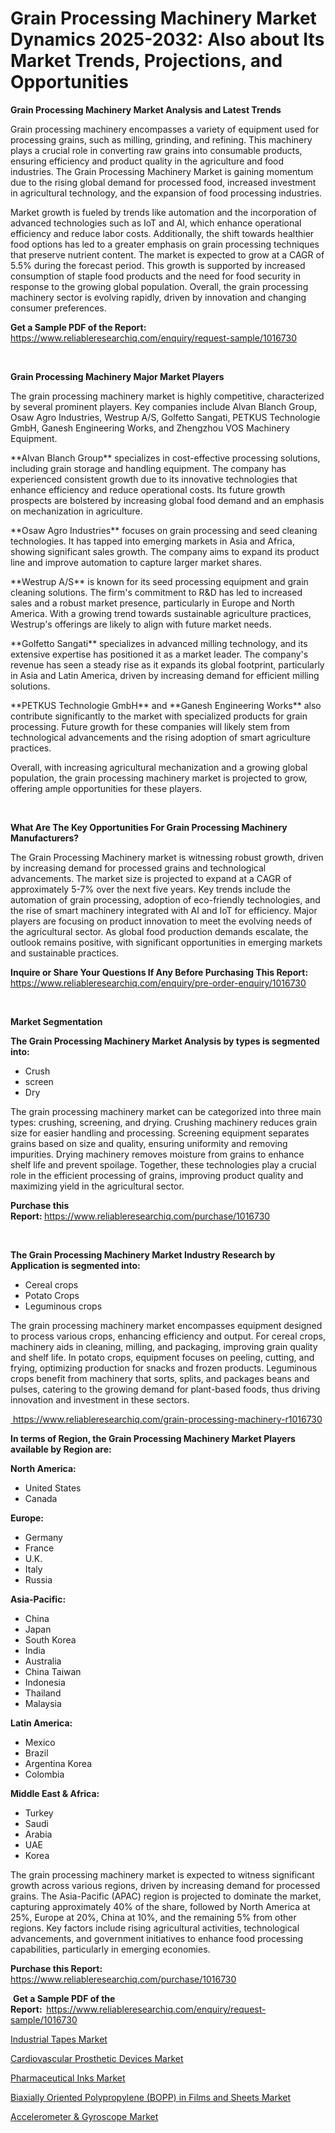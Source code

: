 <p><h1>Grain Processing Machinery Market Dynamics 2025-2032: Also about Its Market Trends, Projections, and Opportunities</h1></p><p><strong>Grain Processing Machinery Market Analysis and Latest Trends</strong></p>
<p><p>Grain processing machinery encompasses a variety of equipment used for processing grains, such as milling, grinding, and refining. This machinery plays a crucial role in converting raw grains into consumable products, ensuring efficiency and product quality in the agriculture and food industries. The Grain Processing Machinery Market is gaining momentum due to the rising global demand for processed food, increased investment in agricultural technology, and the expansion of food processing industries.</p><p>Market growth is fueled by trends like automation and the incorporation of advanced technologies such as IoT and AI, which enhance operational efficiency and reduce labor costs. Additionally, the shift towards healthier food options has led to a greater emphasis on grain processing techniques that preserve nutrient content. The market is expected to grow at a CAGR of 5.5% during the forecast period. This growth is supported by increased consumption of staple food products and the need for food security in response to the growing global population. Overall, the grain processing machinery sector is evolving rapidly, driven by innovation and changing consumer preferences.</p></p>
<p><strong>Get a Sample PDF of the Report:&nbsp;</strong> <a href="https://www.reliableresearchiq.com/enquiry/request-sample/1016730?utm_campaign=973&utm_medium=2&utm_source=Github&utm_content=ia&utm_term=21032025&utm_id=grain-processing-machinery">https://www.reliableresearchiq.com/enquiry/request-sample/1016730</a></p>
<p>&nbsp;</p>
<p><strong>Grain Processing Machinery Major Market Players</strong></p>
<p><p>The grain processing machinery market is highly competitive, characterized by several prominent players. Key companies include Alvan Blanch Group, Osaw Agro Industries, Westrup A/S, Golfetto Sangati, PETKUS Technologie GmbH, Ganesh Engineering Works, and Zhengzhou VOS Machinery Equipment. </p><p>**Alvan Blanch Group** specializes in cost-effective processing solutions, including grain storage and handling equipment. The company has experienced consistent growth due to its innovative technologies that enhance efficiency and reduce operational costs. Its future growth prospects are bolstered by increasing global food demand and an emphasis on mechanization in agriculture. </p><p>**Osaw Agro Industries** focuses on grain processing and seed cleaning technologies. It has tapped into emerging markets in Asia and Africa, showing significant sales growth. The company aims to expand its product line and improve automation to capture larger market shares.</p><p>**Westrup A/S** is known for its seed processing equipment and grain cleaning solutions. The firm's commitment to R&D has led to increased sales and a robust market presence, particularly in Europe and North America. With a growing trend towards sustainable agriculture practices, Westrup's offerings are likely to align with future market needs.</p><p>**Golfetto Sangati** specializes in advanced milling technology, and its extensive expertise has positioned it as a market leader. The company's revenue has seen a steady rise as it expands its global footprint, particularly in Asia and Latin America, driven by increasing demand for efficient milling solutions.</p><p>**PETKUS Technologie GmbH** and **Ganesh Engineering Works** also contribute significantly to the market with specialized products for grain processing. Future growth for these companies will likely stem from technological advancements and the rising adoption of smart agriculture practices.</p><p>Overall, with increasing agricultural mechanization and a growing global population, the grain processing machinery market is projected to grow, offering ample opportunities for these players.</p></p>
<p>&nbsp;</p>
<p><strong>What Are The Key Opportunities For Grain Processing Machinery Manufacturers?</strong></p>
<p><p>The Grain Processing Machinery market is witnessing robust growth, driven by increasing demand for processed grains and technological advancements. The market size is projected to expand at a CAGR of approximately 5-7% over the next five years. Key trends include the automation of grain processing, adoption of eco-friendly technologies, and the rise of smart machinery integrated with AI and IoT for efficiency. Major players are focusing on product innovation to meet the evolving needs of the agricultural sector. As global food production demands escalate, the outlook remains positive, with significant opportunities in emerging markets and sustainable practices.</p></p>
<p><strong>Inquire or Share Your Questions If Any Before Purchasing This Report:</strong> <a href="https://www.reliableresearchiq.com/enquiry/pre-order-enquiry/1016730?utm_campaign=973&utm_medium=2&utm_source=Github&utm_content=ia&utm_term=21032025&utm_id=grain-processing-machinery">https://www.reliableresearchiq.com/enquiry/pre-order-enquiry/1016730</a></p>
<p>&nbsp;</p>
<p><strong>Market Segmentation</strong></p>
<p><strong>The Grain Processing Machinery Market Analysis by types is segmented into:</strong></p>
<p><ul><li>Crush</li><li>screen</li><li>Dry</li></ul></p>
<p><p>The grain processing machinery market can be categorized into three main types: crushing, screening, and drying. Crushing machinery reduces grain size for easier handling and processing. Screening equipment separates grains based on size and quality, ensuring uniformity and removing impurities. Drying machinery removes moisture from grains to enhance shelf life and prevent spoilage. Together, these technologies play a crucial role in the efficient processing of grains, improving product quality and maximizing yield in the agricultural sector.</p></p>
<p><strong>Purchase this Report:&nbsp;</strong><a href="https://www.reliableresearchiq.com/purchase/1016730?utm_campaign=973&utm_medium=2&utm_source=Github&utm_content=ia&utm_term=21032025&utm_id=grain-processing-machinery">https://www.reliableresearchiq.com/purchase/1016730</a></p>
<p>&nbsp;</p>
<p><strong>The Grain Processing Machinery Market Industry Research by Application is segmented into:</strong></p>
<p><ul><li>Cereal crops</li><li>Potato Crops</li><li>Leguminous crops</li></ul></p>
<p><p>The grain processing machinery market encompasses equipment designed to process various crops, enhancing efficiency and output. For cereal crops, machinery aids in cleaning, milling, and packaging, improving grain quality and shelf life. In potato crops, equipment focuses on peeling, cutting, and frying, optimizing production for snacks and frozen products. Leguminous crops benefit from machinery that sorts, splits, and packages beans and pulses, catering to the growing demand for plant-based foods, thus driving innovation and investment in these sectors.</p></p>
<p><a href="https://www.reliableresearchiq.com/grain-processing-machinery-r1016730?utm_campaign=973&utm_medium=2&utm_source=Github&utm_content=ia&utm_term=21032025&utm_id=grain-processing-machinery">&nbsp;https://www.reliableresearchiq.com/grain-processing-machinery-r1016730</a></p>
<p><strong>In terms of Region, the Grain Processing Machinery Market Players available by Region are:</strong></p>
<p>
    <p> <strong> North America: </strong>
        <ul>
            <li>United States</li>
            <li>Canada</li>
        </ul>
        </p> 
    <p> <strong> Europe: </strong>
        <ul>
            <li>Germany</li>
            <li>France</li>
            <li>U.K.</li>
            <li>Italy</li>
            <li>Russia</li>
        </ul>
        </p> 
    <p> <strong> Asia-Pacific: </strong>
        <ul>
            <li>China</li>
            <li>Japan</li>
            <li>South Korea</li>
            <li>India</li>
            <li>Australia</li>
            <li>China Taiwan</li>
            <li>Indonesia</li>
            <li>Thailand</li>
            <li>Malaysia</li>
        </ul>
        </p> 
    <p> <strong> Latin America: </strong>
        <ul>
            <li>Mexico</li>
            <li>Brazil</li>
            <li>Argentina Korea</li>
            <li>Colombia</li>
        </ul>
        </p> 
    <p> <strong> Middle East & Africa: </strong>
        <ul>
            <li>Turkey</li>
            <li>Saudi</li>
            <li>Arabia</li>
            <li>UAE</li>
            <li>Korea</li>
        </ul>
    </p>
    </p>
<p><p>The grain processing machinery market is expected to witness significant growth across various regions, driven by increasing demand for processed grains. The Asia-Pacific (APAC) region is projected to dominate the market, capturing approximately 40% of the share, followed by North America at 25%, Europe at 20%, China at 10%, and the remaining 5% from other regions. Key factors include rising agricultural activities, technological advancements, and government initiatives to enhance food processing capabilities, particularly in emerging economies.</p></p>
<p><strong>Purchase this Report: </strong><a href="https://www.reliableresearchiq.com/purchase/1016730?utm_campaign=973&utm_medium=2&utm_source=Github&utm_content=ia&utm_term=21032025&utm_id=grain-processing-machinery">https://www.reliableresearchiq.com/purchase/1016730</a></p>
<p>&nbsp;<strong>Get a Sample PDF of the Report:&nbsp;&nbsp;</strong><a href="https://www.reliableresearchiq.com/enquiry/request-sample/1016730?utm_campaign=973&utm_medium=2&utm_source=Github&utm_content=ia&utm_term=21032025&utm_id=grain-processing-machinery">https://www.reliableresearchiq.com/enquiry/request-sample/1016730</a></p>
<p><strong></strong></p>
<p><p><a href="https://github.com/danzopachllq/Market-Research-Report-List-1/blob/main/industrial-tapes-market.md?utm_campaign=973&utm_medium=2&utm_source=Github&utm_content=ia&utm_term=21032025&utm_id=grain-processing-machinery">Industrial Tapes Market</a></p><p><a href="https://github.com/catlowdarcys/Market-Research-Report-List-1/blob/main/cardiovascular-prosthetic-devices-market.md?utm_campaign=973&utm_medium=2&utm_source=Github&utm_content=ia&utm_term=21032025&utm_id=grain-processing-machinery">Cardiovascular Prosthetic Devices Market</a></p><p><a href="https://github.com/fendtdjunawo/Market-Research-Report-List-1/blob/main/pharmaceutical-inks-market.md?utm_campaign=973&utm_medium=2&utm_source=Github&utm_content=ia&utm_term=21032025&utm_id=grain-processing-machinery">Pharmaceutical Inks Market</a></p><p><a href="https://github.com/hadshpinay/Market-Research-Report-List-1/blob/main/biaxially-oriented-polypropylene-bopp-in-films-and-sheets-market.md?utm_campaign=973&utm_medium=2&utm_source=Github&utm_content=ia&utm_term=21032025&utm_id=grain-processing-machinery">Biaxially Oriented Polypropylene (BOPP) in Films and Sheets Market</a></p><p><a href="https://github.com/ridchycarlas/Market-Research-Report-List-1/blob/main/accelerometer-gyroscope-market.md?utm_campaign=973&utm_medium=2&utm_source=Github&utm_content=ia&utm_term=21032025&utm_id=grain-processing-machinery">Accelerometer & Gyroscope Market</a></p></p>